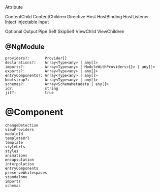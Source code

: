 


Attribute

ContentChild
ContentChildren
Directive
Host
HostBinding
HostListener
Inject
Injectable
Input

Optional
Output
Pipe
Self
SkipSelf
ViewChild
ViewChildren






## @NgModule

```
providers?:       Provider[]
declarations?:    Array<Type<any> | any[]>
imports?:         Array<Type<any> | ModuleWithProviders<{}> | any[]>
exports?:         Array<Type<any> | any[]>
entryComponents?: Array<Type<any> | any[]>
bootstrap?:       Array<Type<any> | any[]>
schemas?:         Array<SchemaMetadata | any[]>
id?:              string
jit?:             true
```



# @Component

```
changeDetection
viewProviders
moduleId
templateUrl
template
styleUrls
styles
animations
encapsulation
interpolation
entryComponents
preserveWhitespaces
standalone
imports
schemas
```



